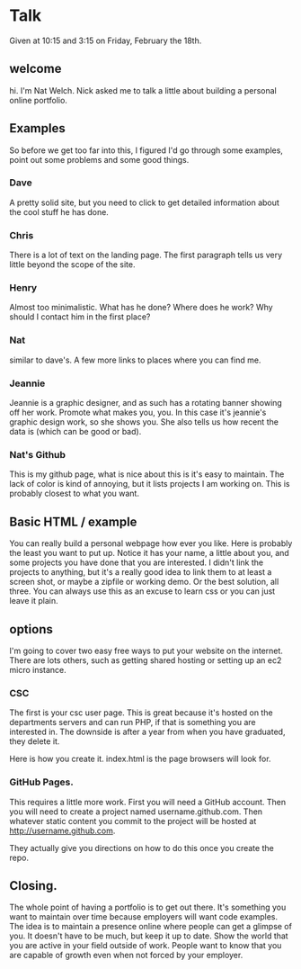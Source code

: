 # Talk

Given at 10:15 and 3:15 on Friday, February the 18th.

## welcome

hi. I'm Nat Welch. Nick asked me to talk a little about building a personal online portfolio.

## Examples

So before we get too far into this, I figured I'd go through some examples, point out some problems and some good things.

### Dave

A pretty solid site, but you need to click to get detailed information about the cool stuff he has done.

### Chris

There is a lot of text on the landing page. The first paragraph tells us very little beyond the scope of the site.

### Henry

Almost too minimalistic. What has he done? Where does he work? Why should I contact him in the first place?

### Nat

similar to dave's. A few more links to places where you can find me.

### Jeannie

Jeannie is a graphic designer, and as such has a rotating banner showing off her work. Promote what makes you, you. In this case it's jeannie's graphic design work, so she shows you. She also tells us how recent the data is (which can be good or bad).

### Nat's Github

This is my github page, what is nice about this is it's easy to maintain. The lack of color is kind of annoying, but it lists projects I am working on. This is probably closest to what you want.

## Basic HTML / example

You can really build a personal webpage how ever you like. Here is probably the least you want to put up. Notice it has your name, a little about you, and some projects you have done that you are interested. I didn't link the projects to anything, but it's a really good idea to link them to at least a screen shot, or maybe a zipfile or working demo. Or the best solution, all three. You can always use this as an excuse to learn css or you can just leave it plain.

## options

I'm going to cover two easy free ways to put your website on the internet. There are lots others, such as getting shared hosting or setting up an ec2 micro instance.

### CSC

The first is your csc user page. This is great because it's hosted on the departments servers and can run PHP, if that is something you are interested in. The downside is after a year from when you have graduated, they delete it.

Here is how you create it. index.html is the page browsers will look for.

### GitHub Pages.

This requires a little more work. First you will need a GitHub account. Then you will need to create a project named username.github.com. Then whatever static content you commit to the project will be hosted at http://username.github.com.

They actually give you directions on how to do this once you create the repo.

## Closing.

The whole point of having a portfolio is to get out there. It's something you want to maintain over time because employers will want code examples. The idea is to maintain a presence online where people can get a glimpse of you. It doesn't have to be much, but keep it up to date. Show the world that you are active in your field outside of work. People want to know that you are capable of growth even when not forced by your employer.
